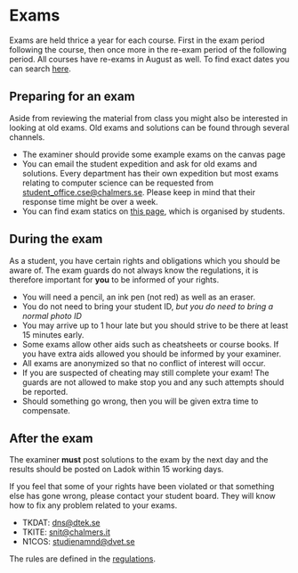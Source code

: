 # Exams

Exams are held thrice a year for each course. First in the exam period following the course, then once more in the re-exam period of the following period. All courses have re-exams in August as well. To find exact dates you can search [here](https://www.student.chalmers.se/sp/examdates_list).

## Preparing for an exam

Aside from reviewing the material from class you might also be interested in looking at old exams. Old exams and solutions can be found through several channels.

- The examiner should provide some example exams on the canvas page
- You can email the student expedition and ask for old exams and solutions. Every department has their own expedition but most exams relating to computer science can be requested from [student_office.cse@chalmers.se](mailto://student_office.cse@chalmers.se). Please keep in mind that their response time might be over a week.
- You can  find exam statics on [this page](https://tenta.chs.se), which is organised by students.

## During the exam

As a student, you have certain rights and obligations which you should be aware of. The exam guards do not always know the regulations, it is therefore important for **you** to be informed of your rights.

- You will need a pencil, an ink pen (not red) as well as an eraser.
- You do not need to bring your student ID, _but you do need to bring a normal photo ID_
- You may arrive up to 1 hour late but you should strive to be there at least 15 minutes early.
- Some exams allow other aids such as cheatsheets or course books. If you have extra aids allowed you should be informed by your examiner.
- All exams are anonymized so that no conflict of interest will occur.
- If you are suspected of cheating may still complete your exam! The guards are not allowed to make stop you and any such attempts should be reported.
- Should something go wrong, then you will be given extra time to compensate.

## After the exam

The examiner **must** post solutions to the exam by the next day and the results should be posted on Ladok within 15 working days.

If you feel that some of your rights have been violated or that something else has gone wrong, please contact your student board. They will know how to fix any problem related to your exams.

- TKDAT: dns@dtek.se
- TKITE: snit@chalmers.it
- N1COS: studienamnd@dvet.se

The rules are defined in the [regulations](https://www.chalmers.se/api/media/?url=https://webbpublicering360.portal.chalmers.se/Extern/Home/Download?recordnor=826840%262021_09%261009928_2_1.PDF%26ex).
